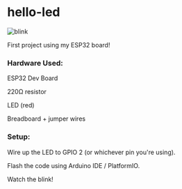 # hello-led

![blink](https://github.com/user-attachments/assets/19b5892c-ee8e-4081-b05a-4c1e6afdceb9)

First project using my ESP32 board!

### Hardware Used:

ESP32 Dev Board

220Ω resistor

LED (red)

Breadboard + jumper wires

### Setup:

Wire up the LED to GPIO 2 (or whichever pin you're using).

Flash the code using Arduino IDE / PlatformIO.

Watch the blink!


